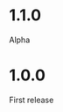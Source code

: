1.1.0
================================================
Alpha

1.0.0
================================================
First release